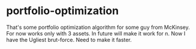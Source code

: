 portfolio-optimization
======================

That's some portfolio optimization algorithm for some guy from McKinsey. 
For now works only with 3 assets. In future will make it work for n.
Now I have the Ugliest brut-force. Need to make it faster. 
